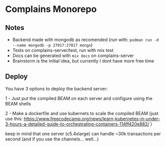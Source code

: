 # Complains Monorepo

## Notes

- Backend made with mongodb as recomended (run with: `podman run -d --name mongodb -p 27017:27017 mongo`)
- Tests on complains-server/test, run with mix test
- Docs can be generated with `mix docs` on complains-server
- Brainstorm is the initial idea, but currently I dont have more free time

## Deploy

You have 3 options to deploy the backend server:

1 - Just put the compiled BEAM on each server and configure using the BEAM shells

2 - Make a dockerfile and use kubernets to scale the compiled BEAM (just use this: https://www.freecodecamp.org/news/learn-kubernetes-in-under-3-hours-a-detailed-guide-to-orchestrating-containers-114ff420e882/ )

keep in mind that one server (c5.4xlarge) can handle ~30k transactions per second (and if you use the channels... well...)

